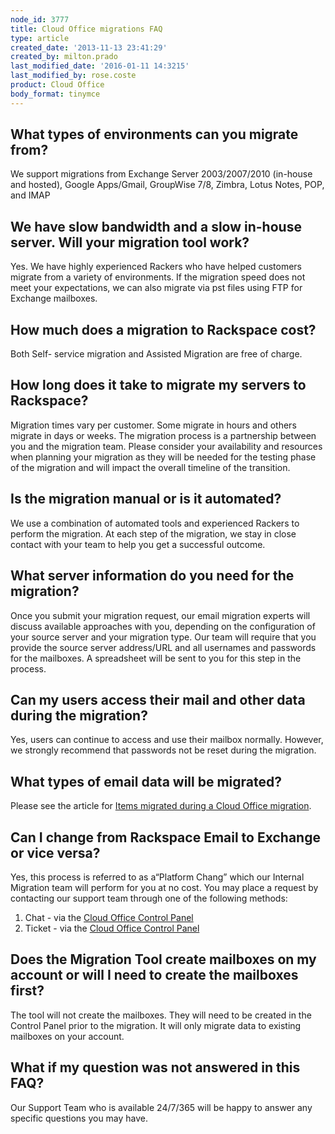 ```yaml
---
node_id: 3777
title: Cloud Office migrations FAQ
type: article
created_date: '2013-11-13 23:41:29'
created_by: milton.prado
last_modified_date: '2016-01-11 14:3215'
last_modified_by: rose.coste
product: Cloud Office
body_format: tinymce
---
```


What types of environments can you migrate from?
------------------------------------------------

We support migrations from Exchange Server 2003/2007/2010 (in-house and
hosted), Google Apps/Gmail, GroupWise 7/8, Zimbra, Lotus Notes, POP, and
IMAP

We have slow bandwidth and a slow in-house server.  Will your migration tool work?
----------------------------------------------------------------------------------

Yes.  We have highly experienced Rackers who have helped customers
migrate from a variety of environments. If the migration speed does not
meet your expectations, we can also migrate via pst files using FTP for
Exchange mailboxes.

How much does a migration to Rackspace cost?
--------------------------------------------

Both Self- service migration and Assisted Migration are free of charge.

How long does it take to migrate my servers to Rackspace?
---------------------------------------------------------

Migration times vary per customer.  Some migrate in hours and others
migrate in days or weeks.  The migration process is a partnership
between you and the migration team. Please consider your availability
and resources when planning your migration as they will be needed for
the testing phase of the migration and will impact the overall timeline
of the transition.

Is the migration manual or is it automated?
-------------------------------------------

We use a combination of automated tools and experienced Rackers to
perform the migration. At each step of the migration, we stay in close
contact with your team to help you get a successful outcome.

What server information do you need for the migration?
------------------------------------------------------

Once you submit your migration request, our email migration experts will
discuss available approaches with you, depending on the configuration of
your source server and your migration type.  Our team will require that
you provide the source server address/URL and all usernames and
passwords for the mailboxes.  A spreadsheet will be sent to you for this
step in the process. 

Can my users access their mail and other data during the migration?
-------------------------------------------------------------------

Yes, users can continue to access and use their mailbox normally.
However, we strongly recommend that passwords not be reset during the
migration.

What types of email data will be migrated?
------------------------------------------

Please see the article for [Items migrated during a Cloud Office
migration](http://www.rackspace.com/knowledge_center/article/items-migrated-during-an-cloud-office-migration).

Can I change from Rackspace Email to Exchange or vice versa?
------------------------------------------------------------

Yes, this process is referred to as a&ldquo;Platform Chang&rdquo; which our
Internal Migration team will perform for you at no cost. You may place a
request by contacting our support team through one of the following
methods:

1.  Chat - via the [Cloud Office Control
    Panel](https://cp.rackspace.com/)
2.  Ticket - via the [Cloud Office Control
    Panel](https://cp.rackspace.com/)

Does the Migration Tool create mailboxes on my account or will I need to create the mailboxes first?
----------------------------------------------------------------------------------------------------

The tool will not create the mailboxes. They will need to be created in
the Control Panel prior to the migration. It will only migrate data to
existing mailboxes on your account.

What if my question was not answered in this FAQ?
-------------------------------------------------

Our Support Team who is available 24/7/365 will be happy to answer any
specific questions you may have.

